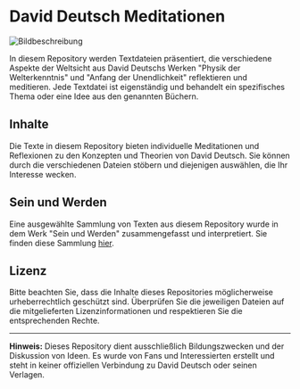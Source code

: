 # David Deutsch Meditationen

![Bildbeschreibung](SuWBaB.jpg)

In diesem Repository werden Textdateien präsentiert, die verschiedene Aspekte der Weltsicht aus David Deutschs Werken "Physik der Welterkenntnis" und "Anfang der Unendlichkeit" reflektieren und meditieren. Jede Textdatei ist eigenständig und behandelt ein spezifisches Thema oder eine Idee aus den genannten Büchern.

## Inhalte

Die Texte in diesem Repository bieten individuelle Meditationen und Reflexionen zu den Konzepten und Theorien von David Deutsch. Sie können durch die verschiedenen Dateien stöbern und diejenigen auswählen, die Ihr Interesse wecken.

## Sein und Werden

Eine ausgewählte Sammlung von Texten aus diesem Repository wurde in dem Werk "Sein und Werden" zusammengefasst und interpretiert. Sie finden diese Sammlung [hier](SeinUndWerden.pdf).

## Lizenz

Bitte beachten Sie, dass die Inhalte dieses Repositories möglicherweise urheberrechtlich geschützt sind. Überprüfen Sie die jeweiligen Dateien auf die mitgelieferten Lizenzinformationen und respektieren Sie die entsprechenden Rechte.

---

**Hinweis:** Dieses Repository dient ausschließlich Bildungszwecken und der Diskussion von Ideen. Es wurde von Fans und Interessierten erstellt und steht in keiner offiziellen Verbindung zu David Deutsch oder seinen Verlagen.
